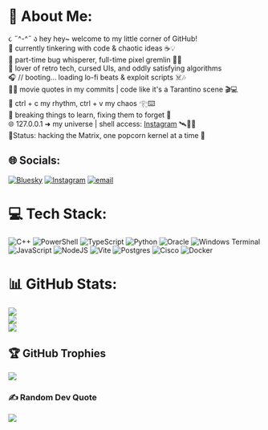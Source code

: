 # 💫 About Me:

૮ ˶^-^˶ ა hey hey~ welcome to my little corner of GitHub!<br>
🧠 currently tinkering with code & chaotic ideas ☕💡<br>
🎨 part-time bug whisperer, full-time pixel gremlin 🐛✨<br>
💾 lover of retro tech, cursed UIs, and oddly satisfying algorithms<br>
🎧 // booting... loading lo-fi beats & exploit scripts ☠️🎶<br>
🕵️‍♀️ movie quotes in my commits | code like it's a Tarantino scene 🎬💻<br>
🎹 ctrl + c my rhythm, ctrl + v my chaos 𓂀⌨️<br>
👾 breaking things to learn, fixing them to forget 🧩<br>
🌐 127.0.0.1 ➜ my universe | shell access: <a href="https://www.instagram.com/noor_still_here/?hl=en" target="_blank">Instagram</a> 🛰️🦔💕<br>
🚦Status: hacking the Matrix, one popcorn kernel at a time 🍿<br>



## 🌐 Socials:
[![Bluesky](https://img.shields.io/badge/bluesky-0285FF?style=for-the-badge&logo=bluesky&logoColor=%23FFFFFF)](https://bsky.app/profile/MahnoorOmer) [![Instagram](https://img.shields.io/badge/Instagram-%23E4405F.svg?logo=Instagram&logoColor=white)](https://instagram.com/https://www.instagram.com/noor_still_here/?hl=en) [![email](https://img.shields.io/badge/Email-D14836?logo=gmail&logoColor=white)](mailto:aliciaalarcon777@gmail.com) 

# 💻 Tech Stack:
![C++](https://img.shields.io/badge/c++-%2300599C.svg?style=for-the-badge&logo=c%2B%2B&logoColor=white) ![PowerShell](https://img.shields.io/badge/PowerShell-%235391FE.svg?style=for-the-badge&logo=powershell&logoColor=white) ![TypeScript](https://img.shields.io/badge/typescript-%23007ACC.svg?style=for-the-badge&logo=typescript&logoColor=white) ![Python](https://img.shields.io/badge/python-3670A0?style=for-the-badge&logo=python&logoColor=ffdd54) ![Oracle](https://img.shields.io/badge/Oracle-F80000?style=for-the-badge&logo=oracle&logoColor=white) ![Windows Terminal](https://img.shields.io/badge/Windows%20Terminal-%234D4D4D.svg?style=for-the-badge&logo=windows-terminal&logoColor=white) ![JavaScript](https://img.shields.io/badge/javascript-%23323330.svg?style=for-the-badge&logo=javascript&logoColor=%23F7DF1E) ![NodeJS](https://img.shields.io/badge/node.js-6DA55F?style=for-the-badge&logo=node.js&logoColor=white) ![Vite](https://img.shields.io/badge/vite-%23646CFF.svg?style=for-the-badge&logo=vite&logoColor=white) ![Postgres](https://img.shields.io/badge/postgres-%23316192.svg?style=for-the-badge&logo=postgresql&logoColor=white) ![Cisco](https://img.shields.io/badge/cisco-%23049fd9.svg?style=for-the-badge&logo=cisco&logoColor=black) ![Docker](https://img.shields.io/badge/docker-%230db7ed.svg?style=for-the-badge&logo=docker&logoColor=white)
# 📊 GitHub Stats:
![](https://github-readme-stats.vercel.app/api?username=MahnoorOmer&theme=radical&hide_border=false&include_all_commits=false&count_private=false)<br/>
![](https://nirzak-streak-stats.vercel.app/?user=MahnoorOmer&theme=radical&hide_border=false)<br/>
![](https://github-readme-stats.vercel.app/api/top-langs/?username=MahnoorOmer&theme=radical&hide_border=false&include_all_commits=false&count_private=false&layout=compact)

## 🏆 GitHub Trophies
![](https://github-profile-trophy.vercel.app/?username=MahnoorOmer&theme=radical&no-frame=false&no-bg=true&margin-w=4)

### ✍️ Random Dev Quote
![](https://quotes-github-readme.vercel.app/api?type=horizontal&theme=radical)

<!-- Proudly created with GPRM ( https://gprm.itsvg.in ) -->

